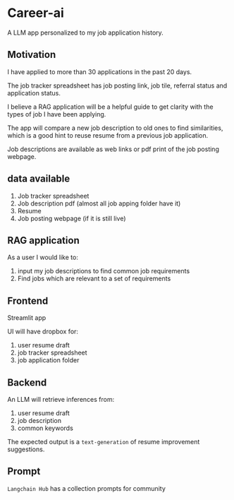 # Career-ai

A LLM app personalized to my job application history.

## Motivation

I have applied to more than 30 applications in the past 20 days.

The job tracker spreadsheet has job posting link, job tile, referral status and application status.

I believe a RAG application will be a helpful guide to get clarity with the types of job I have been applying.

The app will compare a new job description to old ones to find similarities, which is a good hint to reuse resume from a previous job application.

Job descriptions are available as web links or pdf print of the job posting webpage.

## data available

1. Job tracker spreadsheet
2. Job description pdf (almost all job apping folder have it)
3. Resume
4. Job posting webpage (if it is still live)

## RAG application

As a user I would like to:

1. input my job descriptions to find common job requirements
2. Find jobs which are relevant to a set of requirements

## Frontend

Streamlit app

UI will have dropbox for:

1. user resume draft
2. job tracker spreadsheet
3. job application folder

## Backend

An LLM will retrieve inferences from:

1. user resume draft
2. job description
3. common keywords

The expected output is a `text-generation` of resume improvement suggestions.

## Prompt

`Langchain Hub` has a collection prompts for community
